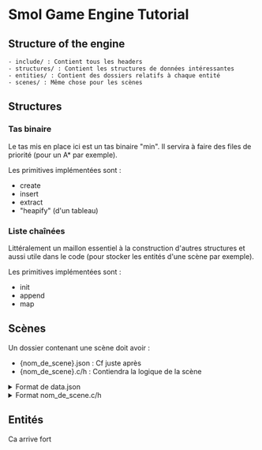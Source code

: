 # Smol Game Engine Tutorial

## Structure of the engine

```
- include/ : Contient tous les headers
- structures/ : Contient les structures de données intéressantes
- entities/ : Contient des dossiers relatifs à chaque entité
- scenes/ : Même chose pour les scènes
```

## Structures

### Tas binaire

Le tas mis en place ici est un tas binaire "min". Il servira à faire des files de priorité (pour un A* par exemple).

Les primitives implémentées sont :
- create
- insert
- extract
- "heapify" (d'un tableau)

### Liste chaînées

Littéralement un maillon essentiel à la construction d'autres structures et aussi utile dans le code (pour stocker les entités d'une scène par exemple).

Les primitives implémentées sont :
- init
- append
- map

## Scènes

Un dossier contenant une scène doit avoir :
- {nom_de_scene}.json : Cf juste après
- {nom_de_scene}.c/h : Contiendra la logique de la scène

<details>
<summary>Format de data.json</summary>
Le fichier `data.json` doit suivre ce format :
```json
{
    "name": "Exemple level", // The name can not be 'none'
    "background" : "src_assets_{name_of_the_file}", // Key of the resource hashmap
    "structures" : [
        {
            "x" : 0, // Grid position
            "y" : 0, // Grid position
            "texture" : "src_assets_wall",
            "allow_pass_through" : 8, // On 4 bits : first bit : left, then cyclig clockwise
            "teleport_to_scene" : "none"
        },
        {
            "x" : 10,
            "y" : 5,
            "texture" : "src_assets_door",
            "allow_pass_through" : 8,
            "teleport_to_scene" : "scene02"
        }
    ],
    "entities" : [
        {
            "x" : 50,
            "y" : 50,
            "respawn_delay" : 5000, // In ms, the amount of time to wait AFTER leaving the room to have the entity respawn (if killed). Negative value if no respawn
            "entity" : "monster1"
        }
    ]
}
```

Allow pass through est un paramètre entier qui représente en réalité la valeur codée sur 4 bits (abcd) où :
- a représente à gauche
- b en haut
- c à droite
- d en bas
Et si (par exemple) a vaut 1 alors le joueur peut passer à travers l'objet s'il arrive par la gauche

</details>

<details>
    <summary>Format nom_de_scene.c/h</summary>

```c
void update_nom_de_scene(GameData* game) {
    // update the scene
    return;
}

void event_handler(GameData* game) {
    // update the scene
    return;
}


Scene* init_scene01(GameData* game) {
    Scene* scene = init_scene("nom_de_scene"); // Le nom ici DOIT ABSOLUMENT CORRESPONDRE au nom du dossier dans lequel le fichier .c est stocké
    
    scene->update = update_nom_de_scene;
    scene->event_handler = event_handler;
    return scene;
}

```
</details>


## Entités

Ca arrive fort